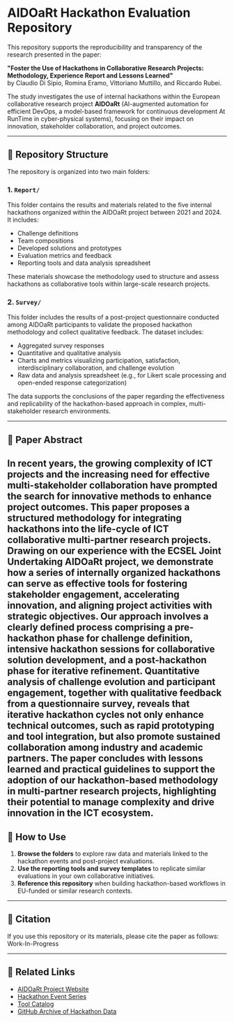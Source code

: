 # AIDOaRt Hackathon Evaluation Repository

This repository supports the reproducibility and transparency of the research presented in the paper:

**"Foster the Use of Hackathons in Collaborative Research Projects: Methodology, Experience Report and Lessons Learned"**  
by Claudio Di Sipio, Romina Eramo, Vittoriano Muttillo, and Riccardo Rubei.

The study investigates the use of internal hackathons within the European collaborative research project **AIDOaRt** (AI-augmented automation for efficient DevOps, a model-based framework for continuous development At RunTime in cyber-physical systems), focusing on their impact on innovation, stakeholder collaboration, and project outcomes.

---

## 📁 Repository Structure

The repository is organized into two main folders:

### 1. `Report/`
This folder contains the results and materials related to the five internal hackathons organized within the AIDOaRt project between 2021 and 2024. It includes:

- Challenge definitions
- Team compositions
- Developed solutions and prototypes
- Evaluation metrics and feedback
- Reporting tools and data analysis spreadsheet

These materials showcase the methodology used to structure and assess hackathons as collaborative tools within large-scale research projects.

### 2. `Survey/`
This folder includes the results of a post-project questionnaire conducted among AIDOaRt participants to validate the proposed hackathon methodology and collect qualitative feedback. The dataset includes:

- Aggregated survey responses
- Quantitative and qualitative analysis
- Charts and metrics visualizing participation, satisfaction, interdisciplinary collaboration, and challenge evolution
- Raw data and analysis spreadsheet (e.g., for Likert scale processing and open-ended response categorization)

The data supports the conclusions of the paper regarding the effectiveness and replicability of the hackathon-based approach in complex, multi-stakeholder research environments.

---

## 📖 Paper Abstract

In recent years, the growing complexity of ICT projects and the increasing need for effective multi-stakeholder collaboration have prompted the search for innovative methods to enhance project outcomes. This paper proposes a structured methodology for integrating hackathons into the life-cycle of ICT collaborative multi-partner research projects. Drawing on our experience with the ECSEL Joint Undertaking AIDOaRt project, we demonstrate how a series of internally organized hackathons can serve as effective tools for fostering stakeholder engagement, accelerating innovation, and aligning project activities with strategic objectives. Our approach involves a clearly defined process comprising a pre-hackathon phase for challenge definition, intensive hackathon sessions for collaborative solution development, and a post-hackathon phase for iterative refinement. Quantitative analysis of challenge evolution and participant engagement, together with qualitative feedback from a questionnaire survey, reveals that iterative hackathon cycles not only enhance technical outcomes, such as rapid prototyping and tool integration, but also promote sustained collaboration among industry and academic partners. The paper concludes with lessons learned and practical guidelines to support the adoption of our hackathon-based methodology in multi-partner research projects, highlighting their potential to manage complexity and drive innovation in the ICT ecosystem.
---

## 📌 How to Use

1. **Browse the folders** to explore raw data and materials linked to the hackathon events and post-project evaluations.
2. **Use the reporting tools and survey templates** to replicate similar evaluations in your own collaborative initiatives.
3. **Reference this repository** when building hackathon-based workflows in EU-funded or similar research contexts.

---

## 📄 Citation

If you use this repository or its materials, please cite the paper as follows: Work-In-Progress

<!---
> Di Sipio, C., Eramo, R., Muttillo, V., & Rubei, R. (2025). Foster the Use of Hackathons in Collaborative Research Projects: Methodology, Experience Report and Lessons Learned. *To appear in ACM Transactions on Software Engineering and Methodology (TOSEM).*
-->

---

## 🔗 Related Links

- [AIDOaRt Project Website](https://www.aidoart.eu)
- [Hackathon Event Series](https://sites.mdu.se/aidoart/events/)
- [Tool Catalog](https://sites.mdu.se/aidoart/tools/)
- [GitHub Archive of Hackathon Data](https://github.com/hepsycode/AIDOaRt-Hackathon-TOSEM)
